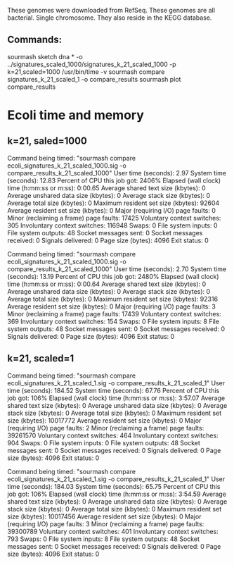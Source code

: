 These genomes were downloaded from RefSeq. These genomes are all bacterial. Single chromosome. They also reside in the KEGG database.

Commands:
-------------
sourmash sketch dna * -o ../signatures_scaled_1000/signatures_k_21_scaled_1000 -p k=21,scaled=1000
/usr/bin/time -v sourmash compare signatures_k_21_scaled_1 -o compare_results
sourmash plot compare_results


# Ecoli time and memory
k=21, saled=1000
------------------
Command being timed: "sourmash compare ecoli_signatures_k_21_scaled_1000.sig -o compare_results_k_21_scaled_1000"
User time (seconds): 2.97
System time (seconds): 12.83
Percent of CPU this job got: 2406%
Elapsed (wall clock) time (h:mm:ss or m:ss): 0:00.65
Average shared text size (kbytes): 0
Average unshared data size (kbytes): 0
Average stack size (kbytes): 0
Average total size (kbytes): 0
Maximum resident set size (kbytes): 92604
Average resident set size (kbytes): 0
Major (requiring I/O) page faults: 0
Minor (reclaiming a frame) page faults: 17425
Voluntary context switches: 305
Involuntary context switches: 116948
Swaps: 0
File system inputs: 0
File system outputs: 48
Socket messages sent: 0
Socket messages received: 0
Signals delivered: 0
Page size (bytes): 4096
Exit status: 0


Command being timed: "sourmash compare ecoli_signatures_k_21_scaled_1000.sig -o compare_results_k_21_scaled_1000"
User time (seconds): 2.70
System time (seconds): 13.19
Percent of CPU this job got: 2480%
Elapsed (wall clock) time (h:mm:ss or m:ss): 0:00.64
Average shared text size (kbytes): 0
Average unshared data size (kbytes): 0
Average stack size (kbytes): 0
Average total size (kbytes): 0
Maximum resident set size (kbytes): 92316
Average resident set size (kbytes): 0
Major (requiring I/O) page faults: 3
Minor (reclaiming a frame) page faults: 17439
Voluntary context switches: 369
Involuntary context switches: 154
Swaps: 0
File system inputs: 8
File system outputs: 48
Socket messages sent: 0
Socket messages received: 0
Signals delivered: 0
Page size (bytes): 4096
Exit status: 0


k=21, scaled=1
---------------------
Command being timed: "sourmash compare ecoli_signatures_k_21_scaled_1.sig -o compare_results_k_21_scaled_1"
User time (seconds): 184.52
System time (seconds): 67.76
Percent of CPU this job got: 106%
Elapsed (wall clock) time (h:mm:ss or m:ss): 3:57.07
Average shared text size (kbytes): 0
Average unshared data size (kbytes): 0
Average stack size (kbytes): 0
Average total size (kbytes): 0
Maximum resident set size (kbytes): 10017772
Average resident set size (kbytes): 0
Major (requiring I/O) page faults: 2
Minor (reclaiming a frame) page faults: 39261570
Voluntary context switches: 464
Involuntary context switches: 904
Swaps: 0
File system inputs: 0
File system outputs: 48
Socket messages sent: 0
Socket messages received: 0
Signals delivered: 0
Page size (bytes): 4096
Exit status: 0

Command being timed: "sourmash compare ecoli_signatures_k_21_scaled_1.sig -o compare_results_k_21_scaled_1"
User time (seconds): 184.03
System time (seconds): 65.75
Percent of CPU this job got: 106%
Elapsed (wall clock) time (h:mm:ss or m:ss): 3:54.59
Average shared text size (kbytes): 0
Average unshared data size (kbytes): 0
Average stack size (kbytes): 0
Average total size (kbytes): 0
Maximum resident set size (kbytes): 10017456
Average resident set size (kbytes): 0
Major (requiring I/O) page faults: 3
Minor (reclaiming a frame) page faults: 39300789
Voluntary context switches: 401
Involuntary context switches: 793
Swaps: 0
File system inputs: 8
File system outputs: 48
Socket messages sent: 0
Socket messages received: 0
Signals delivered: 0
Page size (bytes): 4096
Exit status: 0
